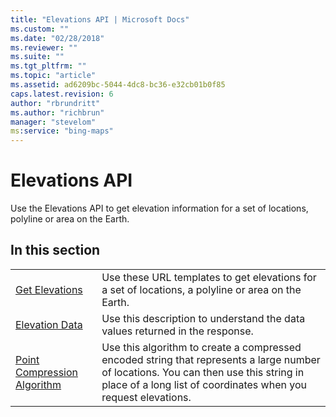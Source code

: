 ```yaml
---
title: "Elevations API | Microsoft Docs"
ms.custom: ""
ms.date: "02/28/2018"
ms.reviewer: ""
ms.suite: ""
ms.tgt_pltfrm: ""
ms.topic: "article"
ms.assetid: ad6209bc-5044-4dc8-bc36-e32cb01b0f85
caps.latest.revision: 6
author: "rbrundritt"
ms.author: "richbrun"
manager: "stevelom"
ms:service: "bing-maps"
---
```

# Elevations API
Use the Elevations API to get elevation information for a set of locations, polyline or area on the Earth.  
  
## In this section  
  
|||  
|-|-|  
|[Get Elevations](../rest-services/get-elevations.md)|Use these URL templates to get elevations for a set of locations, a polyline or area on the Earth.|  
|[Elevation Data](../rest-services/elevation-data.md)|Use this description to understand the data values returned in the response.|  
|[Point Compression Algorithm](../rest-services/point-compression-algorithm.md)|Use this algorithm to create a compressed encoded string that represents a large number of locations. You can then use this string in place of a long list of coordinates when you request elevations.|